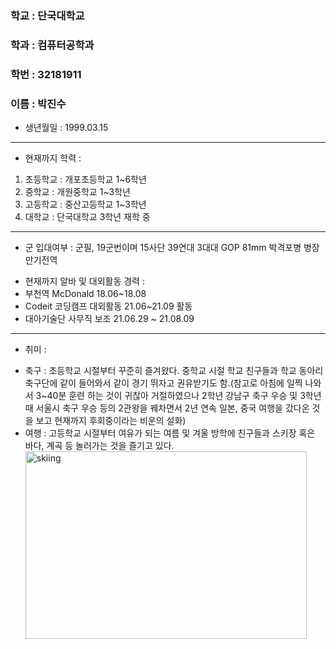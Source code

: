 ### 학교 : 단국대학교
### 학과 : 컴퓨터공학과
### 학번 : 32181911
### 이름 : 박진수
- 생년월일 : 1999.03.15   
----------------------------------------   
- 현재까지 학력 :   
1. 초등학교 : 개포초등학교 1~6학년
2. 중학교 : 개원중학교 1~3학년
3. 고등학교 : 중산고등학교 1~3학년
4. 대학교 : 단국대학교 3학년 재학 중   
---------------------------------------   
- 군 입대여부 : 군필, 19군번이며 15사단 39연대 3대대 GOP 81mm 박격포병 병장 만기전역  
* 현재까지 알바 및 대외활동 경력 : 
* 부천역 McDonald 18.06~18.08 
* Codeit 코딩캠프 대외활동 21.06~21.09 활동
* 대아기술단 사무직 보조 21.06.29 ~ 21.08.09   
-----------------------------------------------
- 취미 :
* 축구 : 초등학교 시절부터 꾸준히 즐겨왔다. 중학교 시절 학교 친구들과 학교 동아리 축구단에 같이 들어와서 같이 경기 뛰자고 권유받기도 함.(참고로 아침에 일찍 나와서 3~40분 훈련 하는 것이 귀찮아 거절하였으나 2학년 강남구 축구 우승 및 3학년 때 서울시 축구 우승 등의 2관왕을 꿰차면서 2년 연속 일본, 중국 여행을 갔다온 것을 보고 현재까지 후회중이라는 비운의 설화)
* 여행 : 고등학교 시절부터 여유가 되는 여름 및 겨울 방학에 친구들과 스키장 혹은 바다, 계곡 등 놀러가는 것을 즐기고 있다.   
<img src="![skiing](https://user-images.githubusercontent.com/98513850/164735162-b53fabc0-d0fe-4b8b-b016-41d1d869f2c2.jpg)" width="450px" height="300px" title="2021 겨울방학 스키장" alt="skiing"></img><br/>

<!---
autoblossom/autoblossom is a ✨ special ✨ repository because its `README.md` (this file) appears on your GitHub profile.
You can click the Preview link to take a look at your changes.
--->
